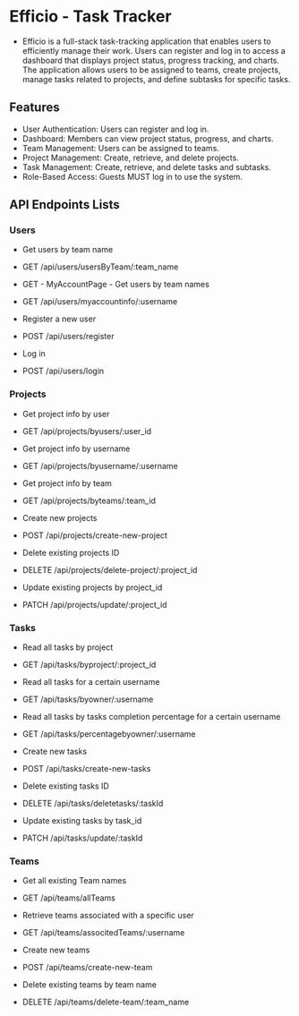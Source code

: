 # Efficio - Task Tracker

- Efficio is a full-stack task-tracking application that enables users to efficiently manage their work. Users can register and log in to access a dashboard that displays project status, progress tracking, and charts. The application allows users to be assigned to teams, create projects, manage tasks related to projects, and define subtasks for specific tasks.

## Features

- User Authentication: Users can register and log in.
- Dashboard: Members can view project status, progress, and charts.
- Team Management: Users can be assigned to teams.
- Project Management: Create, retrieve, and delete projects.
- Task Management: Create, retrieve, and delete tasks and subtasks.
- Role-Based Access: Guests MUST log in to use the system.

## API Endpoints Lists


### Users
- Get users by team name
- GET /api/users/usersByTeam/:team_name

- GET - MyAccountPage - Get users by team names
- GET /api/users/myaccountinfo/:username

- Register a new user
- POST /api/users/register

- Log in
- POST /api/users/login


### Projects

- Get project info by user
- GET /api/projects/byusers/:user_id

- Get project info by username
- GET /api/projects/byusername/:username

- Get project info by team
- GET /api/projects/byteams/:team_id

- Create new projects
- POST /api/projects/create-new-project

- Delete existing projects ID
- DELETE /api/projects/delete-project/:project_id

- Update existing projects by project_id
- PATCH /api/projects/update/:project_id


### Tasks

- Read all tasks by project
- GET /api/tasks/byproject/:project_id

- Read all tasks for a certain username
- GET /api/tasks/byowner/:username

- Read all tasks by tasks completion percentage for a certain username
- GET /api/tasks/percentagebyowner/:username

- Create new tasks
- POST /api/tasks/create-new-tasks

- Delete existing tasks ID
- DELETE /api/tasks/deletetasks/:taskId

- Update existing tasks by task_id
- PATCH /api/tasks/update/:taskId


### Teams

- Get all existing Team names
- GET /api/teams/allTeams

- Retrieve teams associated with a specific user
- GET /api/teams/associtedTeams/:username

- Create new teams
- POST /api/teams/create-new-team

- Delete existing teams by team name
- DELETE /api/teams/delete-team/:team_name
